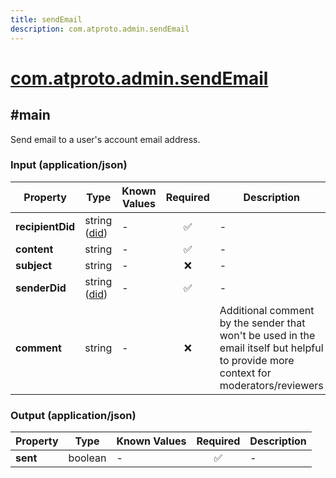 ```yaml
---
title: sendEmail
description: com.atproto.admin.sendEmail
---
```


# [com.atproto.admin.sendEmail](https://github.com/myConsciousness/atproto.dart/blob/main/lexicons/com/atproto/admin/sendEmail.json)

## #main

Send email to a user's account email address.

### Input (application/json)

| Property | Type | Known Values | Required | Description |
| --- | --- | --- | :---: | --- |
| **recipientDid** | string ([did](https://atproto.com/specs/did)) | - | ✅ | - |
| **content** | string | - | ✅ | - |
| **subject** | string | - | ❌ | - |
| **senderDid** | string ([did](https://atproto.com/specs/did)) | - | ✅ | - |
| **comment** | string | - | ❌ | Additional comment by the sender that won't be used in the email itself but helpful to provide more context for moderators/reviewers |

### Output (application/json)

| Property | Type | Known Values | Required | Description |
| --- | --- | --- | :---: | --- |
| **sent** | boolean | - | ✅ | - |
